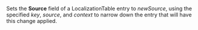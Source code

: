 Sets the **Source** field of a LocalizationTable entry to _newSource_, using the specified _key_, _source_, and _context_ to narrow down the entry that will have this change applied.